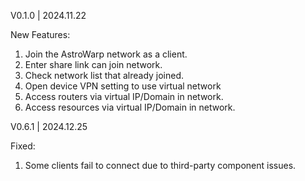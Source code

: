 V0.1.0 | 2024.11.22

New Features:

1. Join the AstroWarp network as a client.
2. Enter share link can join network.
3. Check network list that already joined.
4. Open device VPN setting to use virtual network
5. Access routers via virtual IP/Domain in network.
6. Access resources via virtual IP/Domain in network.

V0.6.1 | 2024.12.25

Fixed:

1. Some clients fail to connect due to third-party component issues.